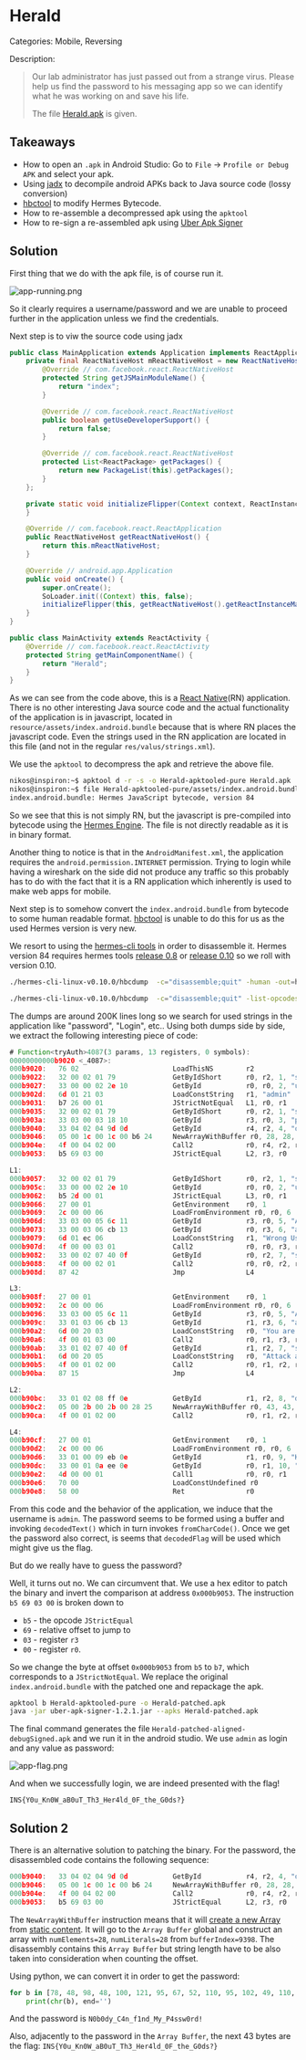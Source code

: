 
# Herald

Categories: Mobile, Reversing

Description:
> Our lab administrator has just passed out from a strange virus. Please help us find the password to his messaging app so we can identify what he was working on and save his life.
>
> The file [Herald.apk](Herald-e3081153dbcbc3f2bcd6aa0453e8ec6f7055deaf5762aee0a794e28e58b8bb12.apk) is given.

## Takeaways

* How to open an `.apk` in Android Studio: Go to `File` -> `Profile or Debug APK` and select your apk.
* Using [jadx](https://github.com/skylot/jadx) to decompile android APKs back to Java source code (lossy conversion)
* [hbctool](https://github.com/bongtrop/hbctool) to modify Hermes Bytecode.
* How to re-assemble a decompressed apk using the `apktool`
* How to re-sign a re-assembled apk using [Uber Apk Signer](https://github.com/patrickfav/uber-apk-signer)

## Solution

First thing that we do with the apk file, is of course run it.

![app-running.png](resources/app-running.png)

So it clearly requires a username/password and we are unable to proceed further in the application unless we find the credentials.

Next step is to viw the source code using jadx

```java
public class MainApplication extends Application implements ReactApplication {
    private final ReactNativeHost mReactNativeHost = new ReactNativeHost(this) { // from class: com.herald.MainApplication.1
        @Override // com.facebook.react.ReactNativeHost
        protected String getJSMainModuleName() {
            return "index";
        }

        @Override // com.facebook.react.ReactNativeHost
        public boolean getUseDeveloperSupport() {
            return false;
        }

        @Override // com.facebook.react.ReactNativeHost
        protected List<ReactPackage> getPackages() {
            return new PackageList(this).getPackages();
        }
    };

    private static void initializeFlipper(Context context, ReactInstanceManager reactInstanceManager) {
    }

    @Override // com.facebook.react.ReactApplication
    public ReactNativeHost getReactNativeHost() {
        return this.mReactNativeHost;
    }

    @Override // android.app.Application
    public void onCreate() {
        super.onCreate();
        SoLoader.init((Context) this, false);
        initializeFlipper(this, getReactNativeHost().getReactInstanceManager());
    }
}

public class MainActivity extends ReactActivity {
    @Override // com.facebook.react.ReactActivity
    protected String getMainComponentName() {
        return "Herald";
    }
}
```

As we can see from the code above, this is a [React Native](https://reactnative.dev/)(RN) application. There is no other interesting Java source code and the actual functionality of the application is in javascript, located in `resource/assets/index.android.bundle` because that is where RN places the javascript code. Even the strings used in the RN application are located in this file (and not in the regular `res/valus/strings.xml`).

We use the `apktool` to decompress the apk and retrieve the above file.

```bash
nikos@inspiron:~$ apktool d -r -s -o Herald-apktooled-pure Herald.apk
nikos@inspiron:~$ file Herald-apktooled-pure/assets/index.android.bundle
index.android.bundle: Hermes JavaScript bytecode, version 84
```

So we see that this is not simply RN, but the javascript is pre-compiled into bytecode using the [Hermes Engine](https://hermesengine.dev/). The file is not directly readable as it is in binary format.

Another thing to notice is that in the `AndroidManifest.xml`, the application requires the `android.permission.INTERNET` permission. Trying to login while having a wireshark on the side did not produce any traffic so this probably has to do with the fact that it is a RN application which inherently is used to make web apps for mobile.

Next step is to somehow convert the `index.android.bundle` from bytecode to some human readable format. [hbctool](https://github.com/bongtrop/hbctool) is unable to do this for us as the used Hermes version is very new.

We resort to using the [hermes-cli tools](https://github.com/facebook/hermes/releases/download/v0.10.0/hermes-cli-linux-v0.10.0.tar.gz) in order to disassemble it. Hermes version 84 requires hermes tools [release 0.8](https://github.com/facebook/hermes/blob/release-v0.8/include/hermes/BCGen/HBC/BytecodeVersion.h#L23) or [release 0.10](https://github.com/facebook/hermes/blob/release-v0.10/include/hermes/BCGen/HBC/BytecodeVersion.h#L23) so we roll with version 0.10.

```bash
./hermes-cli-linux-v0.10.0/hbcdump  -c="disassemble;quit" -human -out=human-mode ./index.android.bundle

./hermes-cli-linux-v0.10.0/hbcdump  -c="disassemble;quit" -list-opcodes -objdump-disassemble -out=objdump-mode ./index.android.bundle
```

The dumps are around 200K lines long so we search for used strings in the application like "password", "Login", etc.. Using both dumps side by side, we extract the following interesting piece of code:

```js
# Function<tryAuth>4087(3 params, 13 registers, 0 symbols):
00000000000b9020 <_4087>:
000b9020:	76 02                       LoadThisNS        r2
000b9022:	32 00 02 01 79              GetByIdShort      r0, r2, 1, "state"
000b9027:	33 00 00 02 2e 10           GetById           r0, r0, 2, "username"
000b902d:	6d 01 21 03                 LoadConstString   r1, "admin"
000b9031:	b7 26 00 01                 JStrictNotEqual   L1, r0, r1
000b9035:	32 00 02 01 79              GetByIdShort      r0, r2, 1, "state"
000b903a:	33 03 00 03 18 10           GetById           r3, r0, 3, "password"
000b9040:	33 04 02 04 9d 0d           GetById           r4, r2, 4, "decodedText"
000b9046:	05 00 1c 00 1c 00 b6 24     NewArrayWithBuffer r0, 28, 28, 9398
000b904e:	4f 00 04 02 00              Call2             r0, r4, r2, r0
000b9053:	b5 69 03 00                 JStrictEqual      L2, r3, r0

L1:
000b9057:	32 00 02 01 79              GetByIdShort      r0, r2, 1, "state"
000b905c:	33 00 00 02 2e 10           GetById           r0, r0, 2, "username"
000b9062:	b5 2d 00 01                 JStrictEqual      L3, r0, r1
000b9066:	27 00 01                    GetEnvironment    r0, 1
000b9069:	2c 00 00 06                 LoadFromEnvironment r0, r0, 6
000b906d:	33 03 00 05 6c 11           GetById           r3, r0, 5, "Alert"
000b9073:	33 00 03 06 cb 13           GetById           r0, r3, 6, "alert"
000b9079:	6d 01 ec 06                 LoadConstString   r1, "Wrong Username/Pa"...
000b907d:	4f 00 00 03 01              Call2             r0, r0, r3, r1
000b9082:	33 00 02 07 40 0f           GetById           r0, r2, 7, "setPrint"
000b9088:	4f 00 00 02 01              Call2             r0, r0, r2, r1
000b908d:	87 42                       Jmp               L4

L3:
000b908f:	27 00 01                    GetEnvironment    r0, 1
000b9092:	2c 00 00 06                 LoadFromEnvironment r0, r0, 6
000b9096:	33 03 00 05 6c 11           GetById           r3, r0, 5, "Alert"
000b909c:	33 01 03 06 cb 13           GetById           r1, r3, 6, "alert"
000b90a2:	6d 00 20 03                 LoadConstString   r0, "You are not the a"...
000b90a6:	4f 00 01 03 00              Call2             r0, r1, r3, r0
000b90ab:	33 01 02 07 40 0f           GetById           r1, r2, 7, "setPrint"
000b90b1:	6d 00 20 05                 LoadConstString   r0, "Attack attempt de"...
000b90b5:	4f 00 01 02 00              Call2             r0, r1, r2, r0
000b90ba:	87 15                       Jmp               L4

L2:
000b90bc:	33 01 02 08 ff 0e           GetById           r1, r2, 8, "decodedFlag"
000b90c2:	05 00 2b 00 2b 00 28 25     NewArrayWithBuffer r0, 43, 43, 9512
000b90ca:	4f 00 01 02 00              Call2             r0, r1, r2, r0

L4:
000b90cf:	27 00 01                    GetEnvironment    r0, 1
000b90d2:	2c 00 00 06                 LoadFromEnvironment r0, r0, 6
000b90d6:	33 01 00 09 eb 0e           GetById           r1, r0, 9, "Keyboard"
000b90dc:	33 00 01 0a ee 0e           GetById           r0, r1, 10, "dismiss"
000b90e2:	4d 00 00 01                 Call1             r0, r0, r1
000b90e6:	70 00                       LoadConstUndefined r0
000b90e8:	58 00                       Ret               r0
```

From this code and the behavior of the application, we induce that the username is `admin`. The password seems to be formed using a buffer and invoking `decodedText()` which in turn invokes `fromCharCode()`. Once we get the password also correct, is seems that `decodedFlag` will be used which might give us the flag.

But do we really have to guess the password?

Well, it turns out no. We can circumvent that. We use a hex editor to patch the binary and invert the comparison at address `0x000b9053`. The instruction `b5 69 03 00` is broken down to

* `b5` - the opcode `JStrictEqual`
* `69` - relative offset to jump to
* `03` - register `r3`
* `00` - register `r0`.

So we change the byte at offset `0x000b9053` from `b5` to `b7`, which corresponds to a `JStrictNotEqual`. We replace the original `index.android.bundle` with the patched one and repackage the apk.

```bash
apktool b Herald-apktooled-pure -o Herald-patched.apk
java -jar uber-apk-signer-1.2.1.jar --apks Herald-patched.apk
```

The final command generates the file `Herald-patched-aligned-debugSigned.apk` and we run it in the android studio. We use `admin` as login and any value as password:

![app-flag.png](resources/app-flag.png)

And when we successfully login, we are indeed presented with the flag!

`INS{Y0u_Kn0W_aB0uT_Th3_Her4ld_0F_the_G0ds?}`

## Solution 2

There is an alternative solution to patching the binary. For the password, the disassembled code contains the following sequence:

```js
000b9040:	33 04 02 04 9d 0d           GetById           r4, r2, 4, "decodedText"
000b9046:	05 00 1c 00 1c 00 b6 24     NewArrayWithBuffer r0, 28, 28, 9398
000b904e:	4f 00 04 02 00              Call2             r0, r4, r2, r0
000b9053:	b5 69 03 00                 JStrictEqual      L2, r3, r0
```

The `NewArrayWithBuffer` instruction means that it will [create a new Array](https://github.com/facebook/hermes/blob/main/lib/VM/Interpreter.cpp#L3004) from [static content](https://github.com/facebook/hermes/blob/c2cd9e385a922f486a55e6bd70db2032f78379ed/include/hermes/VM/Interpreter.h#L151). It will go to the `Array Buffer` global and construct an array with `numElements=28`, `numLiterals=28` from `bufferIndex=9398`. The disassembly contains this `Array Buffer` but string length have to be also taken into consideration when counting the offset.

Using python, we can convert it in order to get the password:

```python
for b in [78, 48, 98, 48, 100, 121, 95, 67, 52, 110, 95, 102, 49, 110, 100, 95, 77, 121, 95, 80, 52, 115, 115, 119, 48, 114, 100, 33]:
    print(chr(b), end='')
```

And the password is `N0b0dy_C4n_f1nd_My_P4ssw0rd!`

Also, adjacently to the password in the `Array Buffer`, the next 43 bytes are the flag: `INS{Y0u_Kn0W_aB0uT_Th3_Her4ld_0F_the_G0ds?}`


